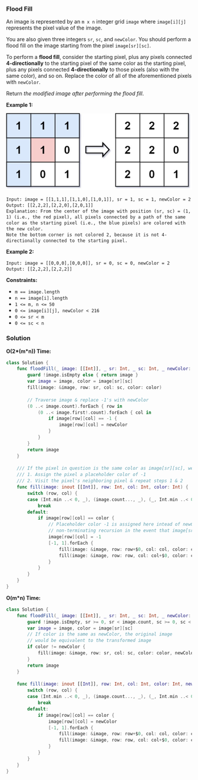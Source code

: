 
### Flood Fill

An image is represented by an `m x n` integer grid `image` where `image[i][j]` represents the pixel value of the image.

You are also given three integers `sr`, `sc`, and `newColor`. You should perform a flood fill on the image starting from the pixel `image[sr][sc]`.

To perform a __flood fill__, consider the starting pixel, plus any pixels connected __4-directionally__ to the starting pixel of the same color as the starting pixel, plus any pixels connected __4-directionally__ to those pixels (also with the same color), and so on. Replace the color of all of the aforementioned pixels with `newColor`.

Return _the modified image after performing the flood fill_.

__Example 1:__

![images/question_733.jpg](images/question_733.jpg)

```
Input: image = [[1,1,1],[1,1,0],[1,0,1]], sr = 1, sc = 1, newColor = 2
Output: [[2,2,2],[2,2,0],[2,0,1]]
Explanation: From the center of the image with position (sr, sc) = (1, 1) (i.e., the red pixel), all pixels connected by a path of the same color as the starting pixel (i.e., the blue pixels) are colored with the new color.
Note the bottom corner is not colored 2, because it is not 4-directionally connected to the starting pixel.
```

__Example 2:__
```
Input: image = [[0,0,0],[0,0,0]], sr = 0, sc = 0, newColor = 2
Output: [[2,2,2],[2,2,2]]
```

__Constraints:__
* `m == image.length`
* `n == image[i].length`
* `1 <= m, n <= 50`
* `0 <= image[i][j], newColor < 216`
* `0 <= sr < m`
* `0 <= sc < n`

### Solution
__O(2\*(m*n)) Time:__
```Swift
class Solution {
    func floodFill(_ image: [[Int]], _ sr: Int, _ sc: Int, _ newColor: Int) -> [[Int]] {
        guard !image.isEmpty else { return image }
        var image = image, color = image[sr][sc]
        fill(image: &image, row: sr, col: sc, color: color)

        // Traverse image & replace -1's with newColor
        (0 ..< image.count).forEach { row in
            (0 ..< image.first!.count).forEach { col in
                if image[row][col] == -1 {
                    image[row][col] = newColor
                }
            }
        }
        return image
    }
    
    /// If the pixel in question is the same color as image[sr][sc], we
    /// 1. Assign the pixel a placeholder color of -1
    /// 2. Visit the pixel's neighboring pixel & repeat steps 1 & 2
    func fill(image: inout [[Int]], row: Int, col: Int, color: Int) {
        switch (row, col) {
        case (Int.min ..< 0, _), (image.count..., _), (_, Int.min ..< 0), (_, image.first!.count...):
            break
        default:
            if image[row][col] == color {
                // Placeholder color -1 is assigned here intead of newColor to prevent
                // non-terminating recursion in the event that image[sr][sc] is equal to newColor.
                image[row][col] = -1
                [-1, 1].forEach {
                    fill(image: &image, row: row+$0, col: col, color: color)
                    fill(image: &image, row: row, col: col+$0, color: color)
                }
            }
        }
    }
}
```

__O(m*n) Time:__
```Swift
class Solution {
    func floodFill(_ image: [[Int]], _ sr: Int, _ sc: Int, _ newColor: Int) -> [[Int]] {
        guard !image.isEmpty, sr >= 0, sr < image.count, sc >= 0, sc < image.first!.count else { return image }
        var image = image, color = image[sr][sc]
        // If color is the same as newColor, the original image 
        // would be equivalent to the transformed image
        if color != newColor {
            fill(image: &image, row: sr, col: sc, color: color, newColor: newColor)
        }
        return image
    }
    
    func fill(image: inout [[Int]], row: Int, col: Int, color: Int, newColor: Int) {
        switch (row, col) {
        case (Int.min ..< 0, _), (image.count..., _), (_, Int.min ..< 0), (_, image.first!.count...):
            break
        default:
            if image[row][col] == color {
                image[row][col] = newColor
                [-1, 1].forEach {
                    fill(image: &image, row: row+$0, col: col, color: color, newColor: newColor)
                    fill(image: &image, row: row, col: col+$0, color: color, newColor: newColor)
                }
            }
        }
    }
}
```